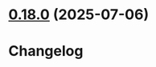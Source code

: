 # [0.18.0](https://github.com/cropwell/homebridge-x-sense/compare/v0.17.0...v0.18.0) (2025-07-06)



# Changelog
